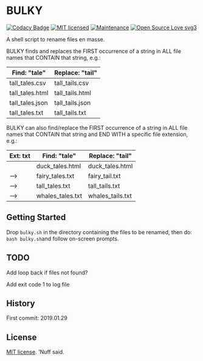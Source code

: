 # BULKY 

[![Codacy Badge](https://api.codacy.com/project/badge/Grade/fb82654b6fd24aa0b37fe1cd9e0275c1)](https://www.codacy.com/app/marshki/BULKY?utm_source=github.com&amp;utm_medium=referral&amp;utm_content=marshki/BULKY&amp;utm_campaign=Badge_Grade)
[![MIT licensed](https://img.shields.io/badge/license-MIT-blue.svg)](https://raw.githubusercontent.com/hyperium/hyper/master/LICENSE)
[![Maintenance](https://img.shields.io/badge/Maintained%3F-yes-green.svg)](https://GitHub.com/Naereen/StrapDown.js/graphs/commit-activity)
[![Open Source Love svg3](https://badges.frapsoft.com/os/v3/open-source.svg?v=103)](https://github.com/ellerbrock/open-source-badges/)

A shell script to rename files en masse. 

BULKY finds and replaces the FIRST occurrence of a string in ALL file names 
that CONTAIN that string, e.g.: 

| Find: "tale"    | Replace: "tail" |
|-----------------|-----------------|
| tall_tales.csv  | tall_tails.csv  | 
| tall_tales.html | tall_tails.html | 
| tall_tales.json | tall_tails.json | 
| tall_tales.txt  | tall_tails.txt  | 

BULKY can also find/replace the FIRST occurrence of a string in ALL file names 
that CONTAIN that string and END WITH a specific file extension, e.g.: 

| Ext: txt  | Find: "tale"     | Replace: "tail"  |
|-----------|------------------|------------------|
|           | duck_tales.html  | duck_tales.html  | 
|      -->  | fairy_tales.txt  | fairy_tail.txt   | 
|      -->  | tall_tales.txt   | tall_tails.txt   | 
|      -->  | whales_tales.txt | whales_tails.txt | 

## Getting Started

Drop `bulky.sh` in the directory containing the files to be renamed, 
then do: `bash bulky.sh`and follow on-screen prompts.  

## TODO

Add loop back if files not found? 

Add exit code 1 to log file 

## History

First commit: 2019.01.29 

## License

[MIT license](https://opensource.org/licenses/MIT). 'Nuff said. 
